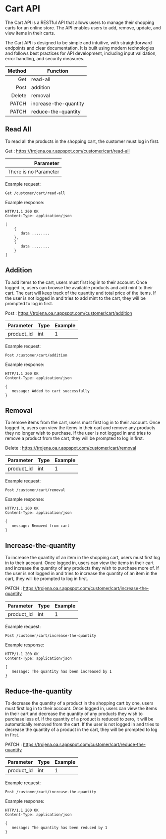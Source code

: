 # Cart API 

The Cart API is a RESTful API that allows users to manage their shopping carts for an online store. The API enables users to add, remove, update, and view items in their carts.

The Cart API is designed to be simple and intuitive, with straightforward endpoints and clear documentation. It is built using modern technologies and follows best practices for API development, including input validation, error handling, and security measures.

| Method | Function              |
|-------:|-----------------------|
|    Get | read-all              |
|   Post | addition              |
| Delete | removal               |
|  PATCH | increase-the-quantity |
|  PATCH | reduce-the-quantity   |

## Read All

To read all the products in the shopping cart, the customer must log in first.

Get :  https://trojena.oa.r.appspot.com/customer/cart/read-all

|              Parameter | 
|-----------------------:|
|  There is no Parameter |


Example request:
```
Get /customer/cart/read-all
```
Example response:

```
HTTP/1.1 200 OK
Content-Type: application/json

[
    {
       data ........
    },
    {
       data ........
    }
]
```


## Addition

To add items to the cart, users must first log in to their account. Once logged in, users can browse the available products and add mint to their cart. The cart will keep track of the quantity and total price of the items. If the user is not logged in and tries to add mint to the cart, they will be prompted to log in first.

Post :  https://trojena.oa.r.appspot.com/customer/cart/addition

|   Parameter | Type                  | Example         |
|------------:|-----------------------|-----------------|
|  product_id | int              | 1               |


Example request:
```
Post /customer/cart/addition
```
Example response:

```
HTTP/1.1 200 OK
Content-Type: application/json

{
   message: Added to cart successfully
}
```

## Removal

To remove items from the cart, users must first log in to their account. Once logged in, users can view the items in their cart and remove any products they no longer wish to purchase. If the user is not logged in and tries to remove a product from the cart, they will be prompted to log in first.

Delete :  https://trojena.oa.r.appspot.com/customer/cart/removal

|   Parameter | Type                  | Example |
|------------:|-----------------------|---------|
|  product_id | int              | 1       |

Example request:
```
Post /customer/cart/removal
```
Example response:

```
HTTP/1.1 200 OK
Content-Type: application/json

{
   message: Removed from cart
}
```

## Increase-the-quantity

To increase the quantity of an item in the shopping cart, users must first log in to their account. Once logged in, users can view the items in their cart and increase the quantity of any products they wish to purchase more of. If the user is not logged in and tries to increase the quantity of an item in the cart, they will be prompted to log in first.

PATCH :  https://trojena.oa.r.appspot.com/customer/cart/increase-the-quantity

|   Parameter | Type                   | Example |
|------------:|------------------------|---------|
|  product_id | int               | 1       |

Example request:
```
Post /customer/cart/increase-the-quantity
```
Example response:

```
HTTP/1.1 200 OK
Content-Type: application/json

{
   message: The quantity has been increased by 1
}
```

## Reduce-the-quantity
To decrease the quantity of a product in the shopping cart by one, users must first log in to their account. Once logged in, users can view the items in their cart and decrease the quantity of any products they wish to purchase less of. If the quantity of a product is reduced to zero, it will be automatically removed from the cart. If the user is not logged in and tries to decrease the quantity of a product in the cart, they will be prompted to log in first.

PATCH :  https://trojena.oa.r.appspot.com/customer/cart/reduce-the-quantity

|   Parameter | Type             | Example |
|------------:|------------------|---------|
|  product_id | int              | 1       |

Example request:
```
Post /customer/cart/increase-the-quantity
```
Example response:

```
HTTP/1.1 200 OK
Content-Type: application/json

{
   message: The quantity has been reduced by 1
}
```
